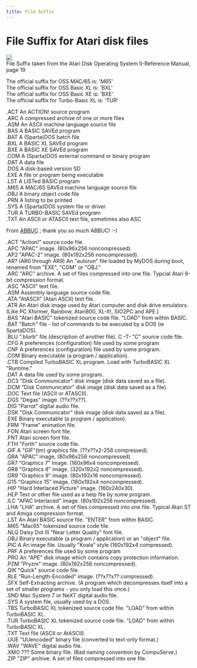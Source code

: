 ```yaml
---
title: File Suffix
---
```

# File Suffix for Atari disk files  
![](attachments/Suffix.jpg)  
File Suffix taken from the Atari Disk Operating System II-Reference Manual, page 19  
  
The official suffix for OSS MAC/65 is: 'M65'  
The official suffix for OSS Basic XL is: 'BXL'  
The official suffix for OSS Basic XE is: 'BXE'  
The official suffix for Turbo-Basic XL is: 'TUR'  
  
.ACT    An ACTION! source program  
.ARC    A compressed archive of one or more files  
.ASM    An ASCII machine language source file  
.BAS    A BASIC SAVEd program  
.BAT    A (Sparta)DOS batch file  
.BXL    A BASIC XL SAVEd program  
.BXE    A BASIC XE SAVEd program  
.COM    A (Sparta)DOS external command or binary program  
.DAT    A data file  
.DOS    A disk-based version SD  
.EXE    A file or program being executable  
.LST    A LISTed BASIC program  
.M65    A MAC/65 SAVEd machine language source file  
.OBJ    A binary object code file  
.PRN    A listing to be printed  
.SYS    A (Sparta)DOS system file or driver  
.TUR    A TURBO-BASIC SAVEd program  
.TXT    An ASCII or ATASCII text file, sometimes also ASC  
  
From [ABBUC](http://www.abbuc.de/software/136-software/software-tipps-a-tricks) ; thank you so much ABBUC! :-)  
  
.ACT "Action!" source code file.  
.APC "APAC" image. (80x96x256 noncompressed).  
.AP2 "APAC-2" image. (80x192x256 noncompressed).  
.AR? (AR0 through AR9) An "autorun" file loaded by MyDOS during boot, renamed from "EXE", "COM" or "OBJ."  
.ARC "ARC" archive. A set of files compressed into one file. Typcial Atari 8-bit compression format.  
.ASC "ASCII" text file.  
.ASM Assembly language source code file.  
.ATA "AtASCII" (Atari ASCII) text file.  
.ATR An Atari disk image used by Atari computer and disk drive emulators. (Like PC Xformer, Rainbow, Atari800, XL-It!, SIO2PC and APE.)  
.BAS "Atari BASIC" tokenized source code file. "LOAD" from within BASIC.  
.BAT "Batch" file - list of commands to be executed by a DOS (ie SpartaDOS).  
.BLU ".blurb" file (description of another file). C -T- "C" source code file.  
.CFG A preferences (configuration) file used by some program  
.CNF A preferences (configuration) file used by some program.  
.COM Binary executable (a program / application).  
.CTB Compiled TurboBASIC XL program. Load with TurboBASIC XL "Runtime."  
.DAT A data file used by some program.  
.DC3 "Disk Communicator" disk image (disk data saved as a file).  
.DCM "Disk Communicator" disk image (disk data saved as a file).  
.DOC Text file (ASCII or ATASCII).  
.DGS "Degas" image. (??x??x??).  
.DIG "Parrot" digital audio file.  
.DSK "Disk Communicator" disk image (disk data saved as a file).  
.EXE Binary executable (a program / application).  
.FRM "Frame" animation file.  
.FON Atari screen font file.  
.FNT Atari screen font file.  
.FTH "Forth" source code file.  
.GIF A "GIF"(tm) graphics file. (??x??x2-256 compressed).  
.GRA "APAC" image. (80x96x256 noncompressed).  
.GR7 "Graphics 7" image. (160x96x4 noncompressed).  
.GR8 "Graphics 8" image. (320x192x2 noncompressed).  
.GR9 "Graphics 9" image. (80x192x16 noncompressed).  
.G15 "Graphics 15" image. (160x192x4 noncompressed).  
.HIP "Hard Interlaced Picture" image. (160x240x30).  
.HLP Text or other file used as a help file by some program.  
.ILC "APAC Interlaced" image. (80x192x256 noncompressed).  
.LHA "LHA" archive. A set of files compressed into one file. Typical Atari ST and Amiga compression format.  
.LST An Atari BASIC source file. "ENTER" from within BASIC.  
.M65 "Mac65" tokenized source code file.  
.NLQ Daisy Dot III "Near Letter Quality" font file.  
.OBJ Binary executable (a program / application) or an "object" file.  
.PIC A An image file. Usually "Koala" style (160x192x4 compressed).  
.PRF A preferences file used by some program  
.PRO An "APE" disk image which contains copy protection information.  
.PZM "Pryzm" image. (80x192x256 noncompressed).  
.QIK "Quick" source code file.  
.RLE "Run-Length-Encoded" image. (??x??x?? compressed).  
.SFX Self-Extracting archive. (A program which decompresses itself into a set of smaller programs - you only load this once.)  
.SND Mac System 7 or NeXT digital audio file.  
.SYS A system file, usually used by a DOS.  
.TBS TurboBASIC XL tokenized source code file. "LOAD" from within TurboBASIC XL.  
.TUR TurboBASIC XL tokenized source code file. "LOAD" from within TurboBASIC XL.  
.TXT Text file (ASCII or AtASCII).  
.UUE "UUencoded" binary file (converted to text-only format.)  
.WAV "WAVE" digital audio file.  
.XMO ??? Some binary file. (Bad naming convention by CompuServe.)  
.ZIP "ZIP" archive. A set of files compressed into one file.  
